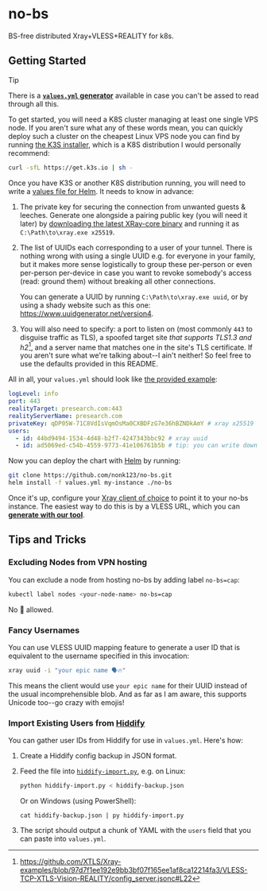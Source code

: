 # no-bs

BS-free distributed Xray+VLESS+REALITY for k8s.

## Getting Started

> [!TIP]
> There is a [**`values.yml` generator**](https://no-bs.ru/#values-yml-generator) available in case you can't be assed to read through all this.

To get started, you will need a K8S cluster managing at least one single VPS node. If you aren't sure what any of these words mean, you can quickly deploy such a cluster on the cheapest Linux VPS node you can find by running [the K3S installer](https://docs.k3s.io/quick-start), which is a K8S distribution I would personally recommend:

```sh
curl -sfL https://get.k3s.io | sh -
```

Once you have K3S or another K8S distribution running, you will need to write a [values file for Helm](https://helm.sh/docs/chart_template_guide/values_files). It needs to know in advance:

1. The private key for securing the connection from unwanted guests & leeches. Generate one alongside a pairing public key (you will need it later) by [downloading the latest XRay-core binary](https://github.com/XTLS/Xray-core/releases) and running it as `C:\Path\to\xray.exe x25519`.
2. The list of UUIDs each corresponding to a user of your tunnel. There is nothing wrong with using a single UUID e.g. for everyone in your family, but it makes more sense logistically to group these per-person or even per-person per-device in case you want to revoke somebody's access (read: ground them) without breaking all other connections.

   You can generate a UUID by running `C:\Path\to\xray.exe uuid`, or by using a shady website such as this one: <https://www.uuidgenerator.net/version4>.
3. You will also need to specify: a port to listen on (most commonly `443` to disguise traffic as TLS), a spoofed target site *that supports TLS1.3 and h2*[^tls], and a server name that matches one in the site's TLS certificate. If you aren't sure what we're talking about--I ain't neither! So feel free to use the defaults provided in this README.

All in all, your `values.yml` should look like [the provided example](values.example.yml):

```yml
logLevel: info
port: 443
realityTarget: presearch.com:443
realityServerName: presearch.com
privateKey: qDP05W-71C8VdIsVqmOsMa0CXBDFzG7e36hBZNDkAmY # xray x25519
users:
  - id: 44bd9494-1534-4d48-b2f7-4247343bbc92 # xray uuid
  - id: ad5069ed-c54b-4559-9773-41e106761b5b # tip: you can write down the peer's name in a comment
```

Now you can deploy the chart with [Helm](https://helm.sh/docs/intro/quickstart) by running:

```sh
git clone https://github.com/nonk123/no-bs.git
helm install -f values.yml my-instance ./no-bs
```

Once it's up, configure your [Xray client of choice](https://github.com/XTLS/Xray-core#gui-clients) to point it to your no-bs instance. The easiest way to do this is by a VLESS URL, which you can [**generate with our tool**](https://no-bs.ru/#vless-url-generator).

[^tls]: <https://github.com/XTLS/Xray-examples/blob/97d7f1ee192e9bb3bf07f165ee1af8ca12214fa3/VLESS-TCP-XTLS-Vision-REALITY/config_server.jsonc#L22>

## Tips and Tricks

### Excluding Nodes from VPN hosting

You can exclude a node from hosting no-bs by adding label `no-bs=cap`:

```sh
kubectl label nodes <your-node-name> no-bs=cap
```

No 🧢 allowed.

### Fancy Usernames

You can use VLESS UUID mapping feature to generate a user ID that is equivalent to the username specified in this invocation:

```sh
xray uuid -i "your epic name 🗣️🔥"
```

This means the client would use `your epic name` for their UUID instead of the usual incomprehensible blob. And as far as I am aware, this supports Unicode too--go crazy with emojis!

### Import Existing Users from [Hiddify](https://hiddify.com)

You can gather user IDs from Hiddify for use in `values.yml`. Here's how:

1. Create a Hiddify config backup in JSON format.
2. Feed the file into [`hiddify-import.py`](hiddify-import.py), e.g. on Linux:

   ```sh
   python hiddify-import.py < hiddify-backup.json
   ```

   Or on Windows (using PowerShell):

   ```pwsh
   cat hiddify-backup.json | py hiddify-import.py
   ```

3. The script should output a chunk of YAML with the `users` field that you can paste into `values.yml`.
